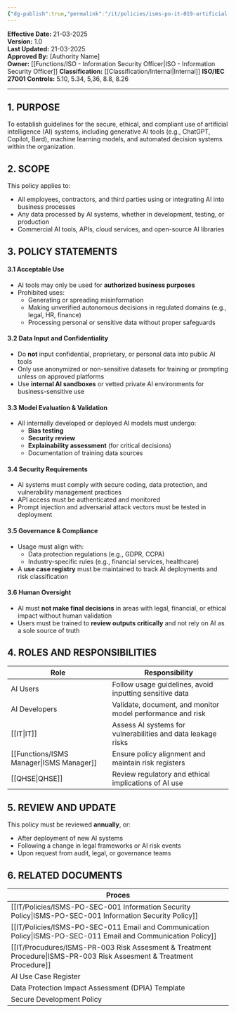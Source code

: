 ```yaml
---
{"dg-publish":true,"permalink":"/it/policies/isms-po-it-019-artificial-intelligence-ai-usage-policy/","tags":["policy","AI","Artificial"],"noteIcon":"default"}
---
```


**Effective Date:** 21-03-2025  
**Version:** 1.0  
**Last Updated:** 21-03-2025  
**Approved By:** [Authority Name]  
**Owner:**  [[Functions/ISO - Information Security Officer\|ISO - Information Security Officer]]
**Classification:** [[Classification/Internal\|Internal]]
**ISO/IEC 27001 Controls:** 5.10, 5.34, 5,36, 8.8, 8.26

---
## **1. PURPOSE**  
To establish guidelines for the secure, ethical, and compliant use of artificial intelligence (AI) systems, including generative AI tools (e.g., ChatGPT, Copilot, Bard), machine learning models, and automated decision systems within the organization.
## **2. SCOPE**
This policy applies to:
- All employees, contractors, and third parties using or integrating AI into business processes
- Any data processed by AI systems, whether in development, testing, or production
- Commercial AI tools, APIs, cloud services, and open-source AI libraries
## **3. POLICY STATEMENTS** 
#### 3.1 Acceptable Use
- AI tools may only be used for **authorized business purposes**
- Prohibited uses:
    - Generating or spreading misinformation 
    - Making unverified autonomous decisions in regulated domains (e.g., legal, HR, finance)
    - Processing personal or sensitive data without proper safeguards
#### 3.2 Data Input and Confidentiality
- Do **not** input confidential, proprietary, or personal data into public AI tools
- Only use anonymized or non-sensitive datasets for training or prompting unless on approved platforms
- Use **internal AI sandboxes** or vetted private AI environments for business-sensitive use
#### 3.3 Model Evaluation & Validation
- All internally developed or deployed AI models must undergo:
    - **Bias testing**
    - **Security review**
    - **Explainability assessment** (for critical decisions)
    - Documentation of training data sources
#### 3.4 Security Requirements
- AI systems must comply with secure coding, data protection, and vulnerability management practices
- API access must be authenticated and monitored
- Prompt injection and adversarial attack vectors must be tested in deployment
#### 3.5 Governance & Compliance
- Usage must align with:
    - Data protection regulations (e.g., GDPR, CCPA)
    - Industry-specific rules (e.g., financial services, healthcare)
- A **use case registry** must be maintained to track AI deployments and risk classification
#### 3.6 Human Oversight
- AI must **not make final decisions** in areas with legal, financial, or ethical impact without human validation
- Users must be trained to **review outputs critically** and not rely on AI as a sole source of truth
## **4. ROLES AND RESPONSIBILITIES**

| **Role**         | **Responsibility**                                           |
| ---------------- | ------------------------------------------------------------ |
| AI Users         | Follow usage guidelines, avoid inputting sensitive data      |
| AI Developers    | Validate, document, and monitor model performance and risk   |
| [[IT\|IT]]           | Assess AI systems for vulnerabilities and data leakage risks |
| [[Functions/ISMS Manager\|ISMS Manager]] | Ensure policy alignment and maintain risk registers          |
| [[QHSE\|QHSE]]         | Review regulatory and ethical implications of AI use         |
## **5. REVIEW AND UPDATE**  
This policy must be reviewed **annually**, or:
- After deployment of new AI systems
- Following a change in legal frameworks or AI risk events
- Upon request from audit, legal, or governance teams  
## **6. RELATED DOCUMENTS**  

| Proces                                               |
| ---------------------------------------------------- |
| [[IT/Policies/ISMS-PO-SEC-001 Information Security Policy\|ISMS-PO-SEC-001 Information Security Policy]]      |
| [[IT/Policies/ISMS-PO-SEC-011 Email and Communication Policy\|ISMS-PO-SEC-011 Email and Communication Policy]]   |
| [[IT/Procudures/ISMS-PR-003 Risk Assesment & Treatment Procedure\|ISMS-PR-003 Risk Assesment & Treatment Procedure]] |
| AI Use Case Register                                 |
| Data Protection Impact Assessment (DPIA) Template    |
| Secure Development Policy                            |







